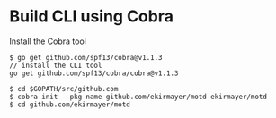 # Build CLI using Cobra

Install the Cobra tool 
```shell
$ go get github.com/spf13/cobra@v1.1.3
// install the CLI tool
go get github.com/spf13/cobra/cobra@v1.1.3
```

```shell
$ cd $GOPATH/src/github.com
$ cobra init --pkg-name github.com/ekirmayer/motd ekirmayer/motd
$ cd github.com/ekirmayer/motd
```